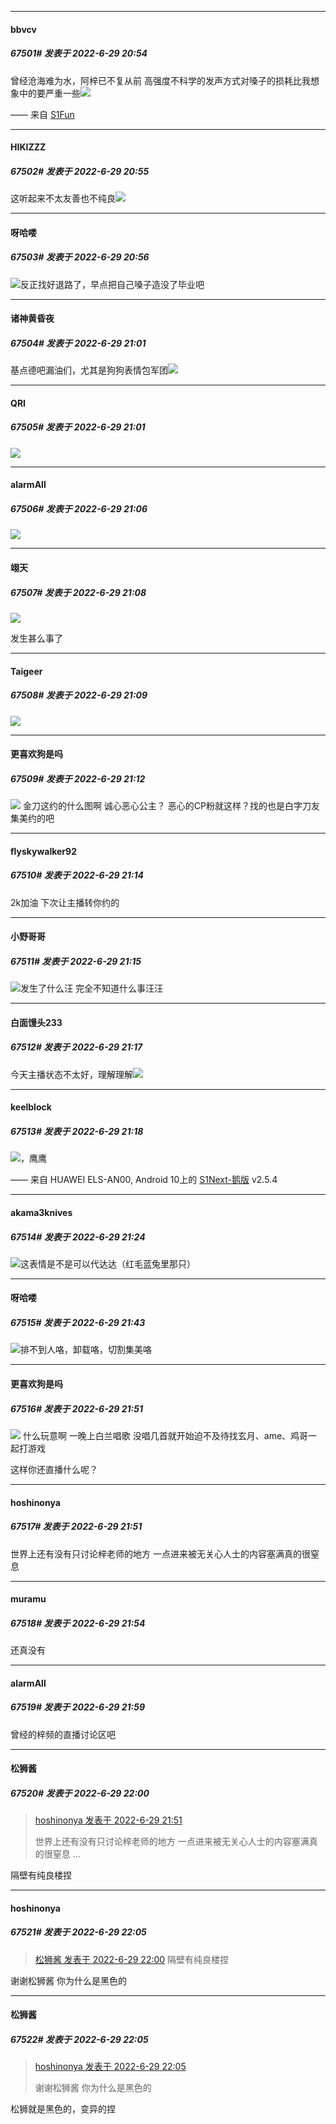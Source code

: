 

*****

####  bbvcv  
##### 67501#       发表于 2022-6-29 20:54

曾经沧海难为水，阿梓已不复从前
高强度不科学的发声方式对嗓子的损耗比我想象中的要严重一些<img src="https://static.saraba1st.com/image/smiley/face2017/009.gif" referrerpolicy="no-referrer">

—— 来自 [S1Fun](https://s1fun.koalcat.com)

*****

####  HIKIZZZ  
##### 67502#       发表于 2022-6-29 20:55

这听起来不太友善也不纯良<img src="https://static.saraba1st.com/image/smiley/face2017/009.gif" referrerpolicy="no-referrer">

*****

####  呀哈喽  
##### 67503#       发表于 2022-6-29 20:56

<img src="https://static.saraba1st.com/image/smiley/animal2017/027.png" referrerpolicy="no-referrer">反正找好退路了，早点把自己嗓子造没了毕业吧

*****

####  诸神黄昏夜  
##### 67504#       发表于 2022-6-29 21:01

基点德吧漏油们，尤其是狗狗表情包军团<img src="https://static.saraba1st.com/image/smiley/animal2017/028.png" referrerpolicy="no-referrer">

*****

####  QRI  
##### 67505#       发表于 2022-6-29 21:01

<img src="https://static.saraba1st.com/image/smiley/animal2017/027.png" referrerpolicy="no-referrer">



*****

####  alarmAll  
##### 67506#       发表于 2022-6-29 21:06

<img src="https://static.saraba1st.com/image/smiley/animal2017/016.png" referrerpolicy="no-referrer">

*****

####  翊天  
##### 67507#       发表于 2022-6-29 21:08

<img src="https://static.saraba1st.com/image/smiley/animal2017/027.png" referrerpolicy="no-referrer">

发生甚么事了

*****

####  Taigeer  
##### 67508#       发表于 2022-6-29 21:09

<img src="https://static.saraba1st.com/image/smiley/animal2017/028.png" referrerpolicy="no-referrer">

*****

####  更喜欢狗是吗  
##### 67509#       发表于 2022-6-29 21:12

<img src="https://static.saraba1st.com/image/smiley/animal2017/027.png" referrerpolicy="no-referrer"> 金刀这约的什么图啊 诚心恶心公主？ 恶心的CP粉就这样？找的也是白字刀友集美约的吧



*****

####  flyskywalker92  
##### 67510#       发表于 2022-6-29 21:14

2k加油 下次让主播转你约的

*****

####  小野哥哥  
##### 67511#       发表于 2022-6-29 21:15

<img src="https://static.saraba1st.com/image/smiley/animal2017/027.png" referrerpolicy="no-referrer">发生了什么汪 完全不知道什么事汪汪 

*****

####  白面馒头233  
##### 67512#       发表于 2022-6-29 21:17

今天主播状态不太好，理解理解<img src="https://static.saraba1st.com/image/smiley/animal2017/020.png" referrerpolicy="no-referrer">

*****

####  keelblock  
##### 67513#       发表于 2022-6-29 21:18

<img src="https://static.saraba1st.com/image/smiley/animal2017/003.png" referrerpolicy="no-referrer">，鹰鹰

—— 来自 HUAWEI ELS-AN00, Android 10上的 [S1Next-鹅版](https://github.com/ykrank/S1-Next/releases) v2.5.4



*****

####  akama3knives  
##### 67514#       发表于 2022-6-29 21:24

<img src="https://static.saraba1st.com/image/smiley/animal2017/002.png" referrerpolicy="no-referrer">这表情是不是可以代达达（红毛蓝兔里那只）



*****

####  呀哈喽  
##### 67515#       发表于 2022-6-29 21:43

<img src="https://static.saraba1st.com/image/smiley/animal2017/008.png" referrerpolicy="no-referrer">排不到人咯，卸载咯，切割集美咯

*****

####  更喜欢狗是吗  
##### 67516#       发表于 2022-6-29 21:51

<img src="https://static.saraba1st.com/image/smiley/animal2017/027.png" referrerpolicy="no-referrer"> 什么玩意啊 一晚上白兰唱歌 没唱几首就开始迫不及待找玄月、ame、鸡哥一起打游戏

这样你还直播什么呢？

*****

####  hoshinonya  
##### 67517#       发表于 2022-6-29 21:51

世界上还有没有只讨论梓老师的地方 一点进来被无关心人士的内容塞满真的很窒息



*****

####  muramu  
##### 67518#       发表于 2022-6-29 21:54

还真没有

*****

####  alarmAll  
##### 67519#       发表于 2022-6-29 21:59

曾经的梓频的直播讨论区吧

*****

####  松狮酱  
##### 67520#       发表于 2022-6-29 22:00

<blockquote><a href="httphttps://bbs.saraba1st.com/2b/forum.php?mod=redirect&amp;goto=findpost&amp;pid=56464928&amp;ptid=2040827" target="_blank">hoshinonya 发表于 2022-6-29 21:51</a>

世界上还有没有只讨论梓老师的地方 一点进来被无关心人士的内容塞满真的很窒息 ...</blockquote>
隔壁有纯良楼捏



*****

####  hoshinonya  
##### 67521#       发表于 2022-6-29 22:05

<blockquote><a href="httphttps://bbs.saraba1st.com/2b/forum.php?mod=redirect&amp;goto=findpost&amp;pid=56465043&amp;ptid=2040827" target="_blank">松狮酱 发表于 2022-6-29 22:00</a>
隔壁有纯良楼捏</blockquote>
谢谢松狮酱 你为什么是黑色的

*****

####  松狮酱  
##### 67522#       发表于 2022-6-29 22:05

<blockquote><a href="httphttps://bbs.saraba1st.com/2b/forum.php?mod=redirect&amp;goto=findpost&amp;pid=56465123&amp;ptid=2040827" target="_blank">hoshinonya 发表于 2022-6-29 22:05</a>

谢谢松狮酱 你为什么是黑色的</blockquote>
松狮就是黑色的，变异的捏

